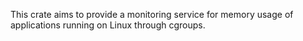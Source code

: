 This crate aims to provide a monitoring service for memory usage of applications running on Linux through cgroups.

